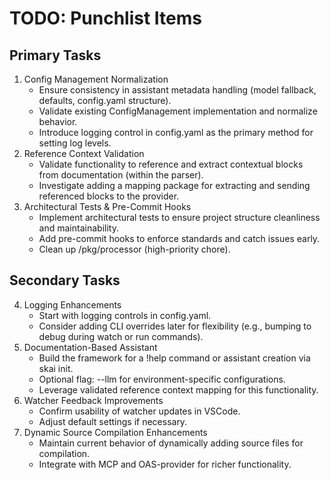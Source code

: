 # TODO: Punchlist Items

## Primary Tasks

1. Config Management Normalization
   - Ensure consistency in assistant metadata handling (model fallback, defaults, config.yaml structure).
   - Validate existing ConfigManagement implementation and normalize behavior.
   - Introduce logging control in config.yaml as the primary method for setting log levels.
2. Reference Context Validation
   - Validate functionality to reference and extract contextual blocks from documentation (within the parser).
   - Investigate adding a mapping package for extracting and sending referenced blocks to the provider.
3. Architectural Tests & Pre-Commit Hooks
   - Implement architectural tests to ensure project structure cleanliness and maintainability.
   - Add pre-commit hooks to enforce standards and catch issues early.
   - Clean up /pkg/processor (high-priority chore).

## Secondary Tasks

4. Logging Enhancements
   - Start with logging controls in config.yaml.
   - Consider adding CLI overrides later for flexibility (e.g., bumping to debug during watch or run commands).
5. Documentation-Based Assistant
   - Build the framework for a !help command or assistant creation via skai init.
   - Optional flag: --llm for environment-specific configurations.
   - Leverage validated reference context mapping for this functionality.
6. Watcher Feedback Improvements
   - Confirm usability of watcher updates in VSCode.
   - Adjust default settings if necessary.
7. Dynamic Source Compilation Enhancements
   - Maintain current behavior of dynamically adding source files for compilation.
   - Integrate with MCP and OAS-provider for richer functionality.
